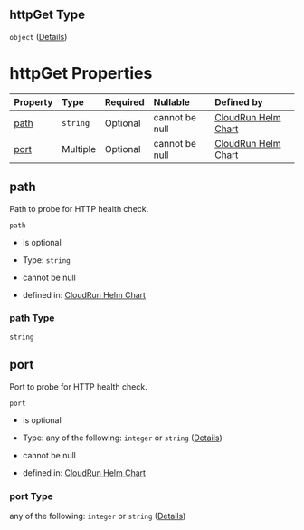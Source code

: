 ## httpGet Type

`object` ([Details](values-properties-livenessprobe-properties-httpget.md))

# httpGet Properties

| Property      | Type     | Required | Nullable       | Defined by                                                                                                                                                                                              |
| :------------ | :------- | :------- | :------------- | :------------------------------------------------------------------------------------------------------------------------------------------------------------------------------------------------------ |
| [path](#path) | `string` | Optional | cannot be null | [CloudRun Helm Chart](values-properties-livenessprobe-properties-httpget-properties-path.md "https://github.com/helmless/google-cloudrun#/properties/livenessProbe/properties/httpGet/properties/path") |
| [port](#port) | Multiple | Optional | cannot be null | [CloudRun Helm Chart](values-properties-livenessprobe-properties-httpget-properties-port.md "https://github.com/helmless/google-cloudrun#/properties/livenessProbe/properties/httpGet/properties/port") |

## path

Path to probe for HTTP health check.

`path`

* is optional

* Type: `string`

* cannot be null

* defined in: [CloudRun Helm Chart](values-properties-livenessprobe-properties-httpget-properties-path.md "https://github.com/helmless/google-cloudrun#/properties/livenessProbe/properties/httpGet/properties/path")

### path Type

`string`

## port

Port to probe for HTTP health check.

`port`

* is optional

* Type: any of the following: `integer` or `string` ([Details](values-properties-livenessprobe-properties-httpget-properties-port.md))

* cannot be null

* defined in: [CloudRun Helm Chart](values-properties-livenessprobe-properties-httpget-properties-port.md "https://github.com/helmless/google-cloudrun#/properties/livenessProbe/properties/httpGet/properties/port")

### port Type

any of the following: `integer` or `string` ([Details](values-properties-livenessprobe-properties-httpget-properties-port.md))
